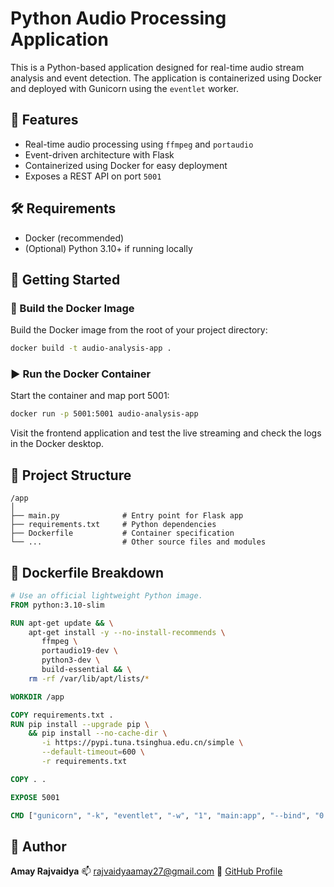 
# Python Audio Processing Application

This is a Python-based application designed for real-time audio stream analysis and event detection. The application is containerized using Docker and deployed with Gunicorn using the `eventlet` worker.

## 🚀 Features

- Real-time audio processing using `ffmpeg` and `portaudio`
- Event-driven architecture with Flask
- Containerized using Docker for easy deployment
- Exposes a REST API on port `5001`

## 🛠️ Requirements

- Docker (recommended)
- (Optional) Python 3.10+ if running locally

## 🧱 Getting Started

### 🔧 Build the Docker Image

Build the Docker image from the root of your project directory:

```bash
docker build -t audio-analysis-app .
````

### ▶️ Run the Docker Container

Start the container and map port 5001:

```bash
docker run -p 5001:5001 audio-analysis-app
```

Visit the frontend application and test the live streaming and check the logs in the Docker desktop.

## 📁 Project Structure

```
/app
│
├── main.py              # Entry point for Flask app
├── requirements.txt     # Python dependencies
├── Dockerfile           # Container specification
└── ...                  # Other source files and modules
```

## 🐳 Dockerfile Breakdown

```dockerfile
# Use an official lightweight Python image.
FROM python:3.10-slim

RUN apt-get update && \
    apt-get install -y --no-install-recommends \
       ffmpeg \
       portaudio19-dev \
       python3-dev \
       build-essential && \
    rm -rf /var/lib/apt/lists/*

WORKDIR /app

COPY requirements.txt .
RUN pip install --upgrade pip \
    && pip install --no-cache-dir \
       -i https://pypi.tuna.tsinghua.edu.cn/simple \
       --default-timeout=600 \
       -r requirements.txt

COPY . .

EXPOSE 5001

CMD ["gunicorn", "-k", "eventlet", "-w", "1", "main:app", "--bind", "0.0.0.0:5001"]
```

## 👤 Author

**Amay Rajvaidya**
📫 [rajvaidyaamay27@gmail.com](mailto:rajvaidyaamay27@gmail.com)
🔗 [GitHub Profile](https://github.com/AMAY27)


